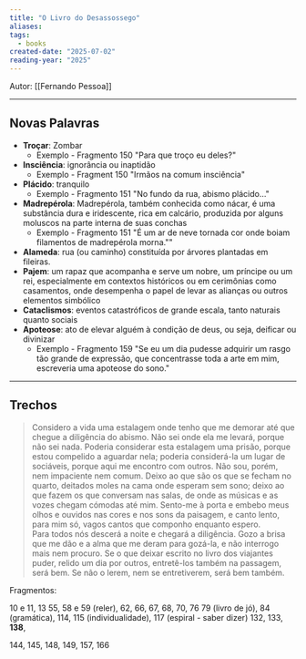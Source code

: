 ```yaml
---
title: "O Livro do Desassossego"
aliases: 
tags:
  - books
created-date: "2025-07-02"
reading-year: "2025"
---
```


Autor: [[Fernando Pessoa]]

---

## Novas Palavras

- **Troçar**: Zombar
	- Exemplo - Fragmento 150 "Para que troço eu deles?"
- **Insciência**: ignorância ou inaptidão
	- Exemplo - Fragment 150 "Irmãos na comum insciência"
- **Plácido**: tranquilo
	- Exemplo - Fragmento 151 "No fundo da rua, abismo plácido..."
- **Madrepérola**: Madrepérola, também conhecida como nácar, é uma substância dura e iridescente, rica em calcário, produzida por alguns moluscos na parte interna de suas conchas
	- Exemplo - Fragmento 151 "É um ar de neve tornada cor onde boiam filamentos de madrepérola morna.""
- **Alameda**: rua (ou caminho) constituída por árvores plantadas em fileiras.
- **Pajem**: um rapaz que acompanha e serve um nobre, um príncipe ou um rei, especialmente em contextos históricos ou em cerimônias como casamentos, onde desempenha o papel de levar as alianças ou outros elementos simbólico
- **Cataclismos**: eventos catastróficos de grande escala, tanto naturais quanto sociais
- **Apoteose**: ato de elevar alguém à condição de deus, ou seja, deificar ou divinizar
	- Exemplo - Fragmento 159 "Se eu um dia pudesse adquirir um rasgo tão grande de expressão, que concentrasse toda a arte em mim, escreveria uma apoteose do sono."

---

## Trechos

> Considero a vida uma estalagem onde tenho que me demorar até que chegue a diligência do abismo. Não sei onde ela me levará, porque não sei nada. Poderia considerar esta estalagem uma prisão, porque estou compelido a aguardar nela; poderia considerá-la um lugar de sociáveis, porque aqui me encontro com outros. Não sou, porém, nem impaciente nem comum. Deixo ao que são os que se fecham no quarto, deitados moles na cama onde esperam sem sono; deixo ao que fazem os que conversam nas salas, de onde as músicas e as vozes chegam cómodas até mim. Sento-me à porta e embebo meus olhos e ouvidos nas cores e nos sons da paisagem, e canto lento, para mim só, vagos cantos que componho enquanto espero.  
   Para todos nós descerá a noite e chegará a diligência. Gozo a brisa que me dão e a alma que me deram para gozá-la, e não interrogo mais nem procuro. Se o que deixar escrito no livro dos viajantes puder, relido um dia por outros, entretê-los também na passagem, será bem. Se não o lerem, nem se entretiverem, será bem também.



Fragmentos:

10 e 11, 13
55, 58 e 59 (reler), 62, 66, 67, 68, 70, 76
79 (livro de jó), 84 (gramática), 114, 115 (individualidade), 117 (espiral - saber dizer)
132, 133, **138**,  

144, 145, 148, 149, 157, 166
